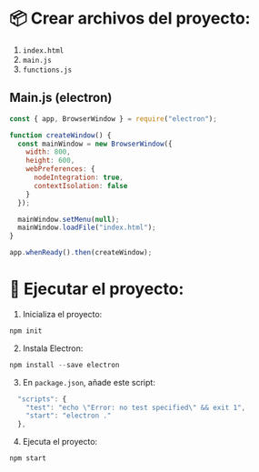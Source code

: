 # 📦 Crear archivos del proyecto:

1. `index.html`
2. `main.js`
3. `functions.js`

## Main.js (electron)

```js
const { app, BrowserWindow } = require("electron");

function createWindow() {
  const mainWindow = new BrowserWindow({
    width: 800,
    height: 600,
    webPreferences: {
      nodeIntegration: true,
      contextIsolation: false
    }
  });

  mainWindow.setMenu(null);
  mainWindow.loadFile("index.html");
}

app.whenReady().then(createWindow);
```

# 🚀 Ejecutar el proyecto:

1. Inicializa el proyecto:
```js
npm init
```

2. Instala Electron:

```js
npm install --save electron
```

3. En `package.json`, añade este script:

```js
  "scripts": {
    "test": "echo \"Error: no test specified\" && exit 1",
    "start": "electron ."
  },
```

4. Ejecuta el proyecto:

```js
npm start
```

